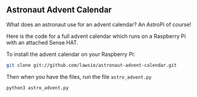 ## Astronaut Advent Calendar

What does an astronaut use for an advent calendar? An AstroPi of course!

Here is the code for a full advent calendar which runs on a Raspberry Pi with an attached Sense HAT.

To install the advent calendar on your Raspberry Pi:

```bash
git clone git://github.com/lawsie/astronaut-advent-calendar.git
```
Then when you have the files, run the file `astro_advent.py`

```bash
python3 astro_advent.py
```
